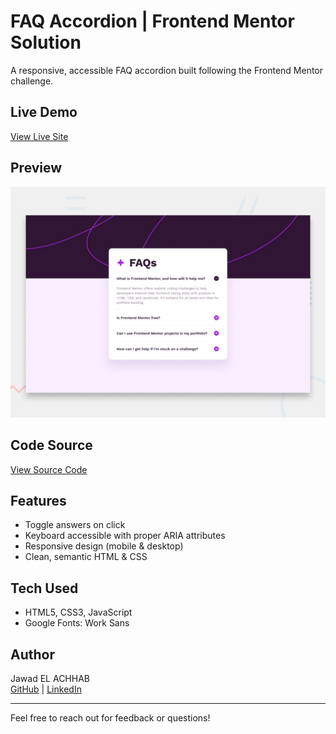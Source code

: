 # FAQ Accordion | Frontend Mentor Solution

A responsive, accessible FAQ accordion built following the Frontend Mentor challenge.

## Live Demo
[View Live Site](https://jawadelachhab.github.io/frontendmentor-faq-accordion/)

## Preview

![FAQ Accordion Preview](./preview.jpg)

## Code Source
[View Source Code](https://github.com/jawadelachhab/frontendmentor-faq-accordion)

## Features
- Toggle answers on click
- Keyboard accessible with proper ARIA attributes
- Responsive design (mobile & desktop)
- Clean, semantic HTML & CSS

## Tech Used
- HTML5, CSS3, JavaScript
- Google Fonts: Work Sans

## Author
Jawad EL ACHHAB  
[GitHub](https://github.com/jawadelachhab) | [LinkedIn](https://www.linkedin.com/in/jawad-el-achhab-a64532160/)

---

Feel free to reach out for feedback or questions!
